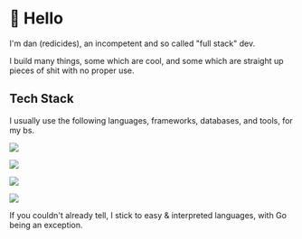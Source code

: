 # 👋 Hello

I'm dan (redicides), an incompetent and so called "full stack" dev. 

I build many things, some which are cool, and some which are straight up pieces of shit with no proper use.

## Tech Stack

I usually use the following languages, frameworks, databases, and tools, for my bs.

![](https://skillicons.dev/icons?i=nodejs,npm,js,ts,html,css)

![](https://skillicons.dev/icons?i=tailwind,nextjs,svelte,graphql,sentry,prisma)

![](https://skillicons.dev/icons?i=postgres,mysql,sqlite,mongodb,redis)

![](https://skillicons.dev/icons?i=docker,cloudflare,workers,linux,git)

If you couldn't already tell, I stick to easy & interpreted languages, with Go being an exception.